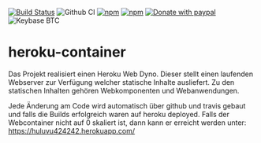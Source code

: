 [![Build Status](https://travis-ci.com/Huluvu424242/heroku-container.svg?branch=master)](https://travis-ci.com/Huluvu424242/heroku-container)
![Github CI](https://github.com/Huluvu424242/heroku-container/workflows/Github%20CI/badge.svg)
[![npm](https://img.shields.io/npm/v/@huluvu424242/heroku-container.svg)](https://www.npmjs.com/package/@huluvu424242/heroku-container)
[![npm](https://img.shields.io/npm/dm/@huluvu424242/heroku-container.svg)](https://www.npmjs.com/package/@huluvu424242/heroku-container)
[![Donate with paypal](https://img.shields.io/badge/paypal-donate-yellow.svg)](https://paypal.me/huluvu424242)
![Keybase BTC](https://img.shields.io/keybase/btc/huluvu424242)
# heroku-container
Das Projekt realisiert einen Heroku Web Dyno. Dieser stellt einen laufenden Webserver zur Verfügung welcher statische 
Inhalte ausliefert. Zu den statischen Inhalten gehören Webkomponenten und Webanwendungen.

Jede Änderung am Code wird automatisch über github und travis gebaut und falls die Builds erfolgreich waren auf heroku
deployed. Falls der Webcontainer nicht auf 0 skaliert ist, dann kann er erreicht werden unter: 
https://huluvu424242.herokuapp.com/

